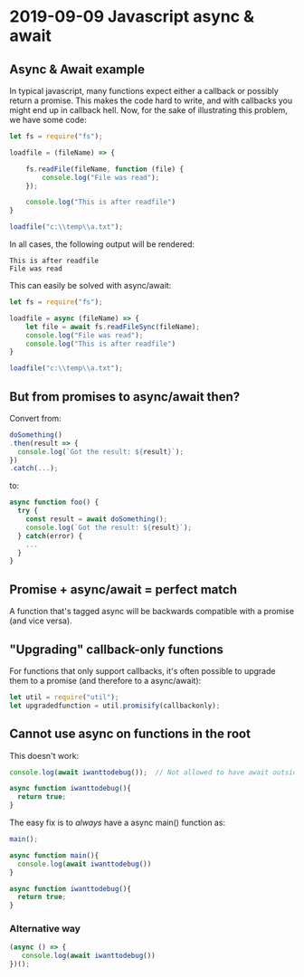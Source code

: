 # 2019-09-09 Javascript async & await

## Async & Await example

In typical javascript, many functions expect either a callback or possibly return a promise. This makes the code hard to write, and with callbacks you might end up in callback hell. Now, for the sake of illustrating this problem, we have some code:

```javascript
let fs = require("fs");

loadfile = (fileName) => {

    fs.readFile(fileName, function (file) {
        console.log("File was read");
    });

    console.log("This is after readfile")
}

loadfile("c:\\temp\\a.txt");
```

In all cases, the following output will be rendered:

```text
This is after readfile
File was read
```

This can easily be solved with async/await:

```javascript
let fs = require("fs");

loadfile = async (fileName) => {
    let file = await fs.readFileSync(fileName);
    console.log("File was read");
    console.log("This is after readfile")
}

loadfile("c:\\temp\\a.txt");
```

## But from promises to async/await then?

Convert from:

```javascript
doSomething()
.then(result => {
  console.log(`Got the result: ${result}`);
})
.catch(...);
```

to:

```javascript
async function foo() {
  try {
    const result = await doSomething();
    console.log(`Got the result: ${result}`);
  } catch(error) {
    ...
  }
}
```

## Promise + async/await = perfect match

A function that's tagged async will be backwards compatible with a promise (and vice versa).

## "Upgrading" callback-only functions

For functions that only support callbacks, it's often possible to upgrade them to a promise (and therefore to a async/await):

```javascript
let util = require("util");
let upgradedfunction = util.promisify(callbackonly);
```

## Cannot use async on functions in the root

This doesn't work:

```javascript
console.log(await iwanttodebug());  // Not allowed to have await outside of async function

async function iwanttodebug(){
  return true;
}
```

The easy fix is to *always* have a async main() function as:

```javascript
main();

async function main(){
  console.log(await iwanttodebug())
}

async function iwanttodebug(){
  return true;
}
```

### Alternative way

```javascript
(async () => {
   console.log(await iwanttodebug())
})();
```
